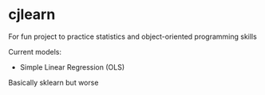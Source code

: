 # cjlearn
For fun project to practice statistics and object-oriented programming skills

Current models:
- Simple Linear Regression (OLS)





Basically sklearn but worse
